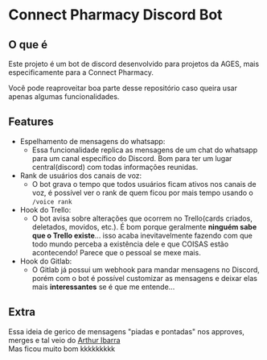 # Connect Pharmacy Discord Bot

## O que é

Este projeto é um bot de discord desenvolvido para projetos da AGES, mais especificamente para a Connect Pharmacy.

Você pode reaproveitar boa parte desse repositório caso queira usar apenas algumas funcionalidades.

## Features

- Espelhamento de mensagens do whatsapp:
  - Essa funcionalidade replica as mensagens de um chat do whatsapp para um canal específico do Discord. Bom para ter um lugar central(discord) com todas informações reunidas.
- Rank de usuários dos canais de voz:
  - O bot grava o tempo que todos usuários ficam ativos nos canais de voz, é possível ver o rank de quem ficou por mais tempo usando o `/voice rank`
- Hook do Trello:
  - O bot avisa sobre alterações que ocorrem no Trello(cards criados, deletados, movidos, etc.). É bom porque geralmente **ninguém sabe que o Trello existe**... isso acaba inevitavelmente fazendo com que todo mundo perceba a existência dele e que COISAS estão acontecendo! Parece que o pessoal se mexe mais.
- Hook do Gitlab:
  - O Gitlab já possui um webhook para mandar mensagens no Discord, porém com o bot é possível customizar as mensagens e deixar elas mais **interessantes** se é que me entende...

## Extra

Essa ideia de gerico de mensagens "piadas e pontadas" nos approves, merges e tal veio do [Arthur Ibarra](https://github.com/ArthurSudbrackIbarra/)<br>
Mas ficou muito bom kkkkkkkkk
